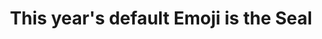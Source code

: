 ---
title: This year's default Emoji is the Seal
emoji: 🦭
emojipedia: https://emojipedia.org/seal/
year: 2022
---